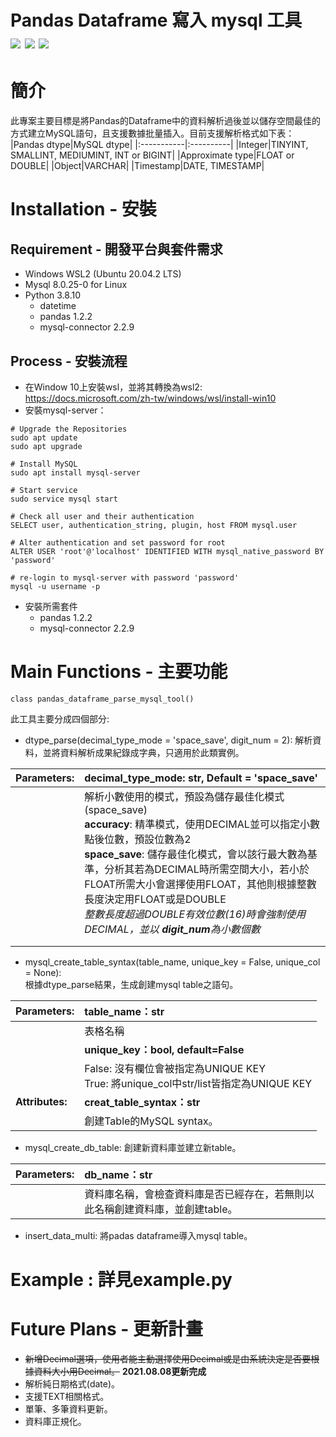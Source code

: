 Pandas Dataframe 寫入 mysql 工具  
![](https://img.shields.io/badge/python-3.8-blue) ![](https://img.shields.io/badge/MySQL-8.0.25--0%20LTS-orange) ![](https://img.shields.io/badge/Ubuntu-20.04.2%20LTS-orange)
===============================
# 簡介
此專案主要目標是將Pandas的Dataframe中的資料解析過後並以儲存空間最佳的方式建立MySQL語句，且支援數據批量插入。目前支援解析格式如下表：  
|Pandas dtype|MySQL dtype|
|:-----------|:----------|
|Integer|TINYINT, SMALLINT, MEDIUMINT, INT or BIGINT|
|Approximate type|FLOAT or DOUBLE|
|Object|VARCHAR|
|Timestamp|DATE, TIMESTAMP|

# Installation - 安裝
## Requirement - 開發平台與套件需求

* Windows WSL2 (Ubuntu 20.04.2 LTS)
* Mysql 8.0.25-0 for Linux
* Python 3.8.10
  * datetime 
  * pandas 1.2.2
  * mysql-connector 2.2.9

## Process - 安裝流程
* 在Window 10上安裝wsl，並將其轉換為wsl2: https://docs.microsoft.com/zh-tw/windows/wsl/install-win10
* 安裝mysql-server：
````
# Upgrade the Repositories
sudo apt update 
sudo apt upgrade

# Install MySQL
sudo apt install mysql-server

# Start service
sudo service mysql start

# Check all user and their authentication 
SELECT user, authentication_string, plugin, host FROM mysql.user

# Alter authentication and set password for root
ALTER USER 'root'@'localhost' IDENTIFIED WITH mysql_native_password BY 'password'

# re-login to mysql-server with password 'password'
mysql -u username -p
````
* 安裝所需套件
  * pandas 1.2.2
  * mysql-connector 2.2.9


# Main Functions - 主要功能
````
class pandas_dataframe_parse_mysql_tool()
````

此工具主要分成四個部分: 
* dtype_parse(decimal_type_mode = 'space_save', digit_num = 2): 解析資料，並將資料解析成果紀錄成字典，只適用於此類實例。

|Parameters: |**decimal_type_mode: str, Default = 'space_save'**|
|:---------|:------------------|
|          |解析小數使用的模式，預設為儲存最佳化模式(space_save)<br>**accuracy**: 精準模式，使用DECIMAL並可以指定小數點後位數，預設位數為2 <br>**space_save**: 儲存最佳化模式，會以該行最大數為基準，分析其若為DECIMAL時所需空間大小，若小於FLOAT所需大小會選擇使用FLOAT，其他則根據整數長度決定用FLOAT或是DOUBLE<br>*整數長度超過DOUBLE有效位數(16)時會強制使用DECIMAL，並以 **digit_num**為小數個數*|
|          ||**digit_num: int, Default = 2**|
|          ||小數個數，作用於精準模式與在特殊情況下作用於儲存最佳化模式，詳見上述個模式解釋。|

* mysql_create_table_syntax(table_name, unique_key = False, unique_col = None):  
根據dtype_parse結果，生成創建mysql table之語句。  

|Parameters: |**table_name：str**|
|:---------|:------------------|
|          |  表格名稱|
|          |**unique_key：bool, default=False**|
|          |  False: 沒有欄位會被指定為UNIQUE KEY<br>True: 將unique_col中str/list皆指定為UNIQUE KEY|
|**Attributes:**|**creat_table_syntax：str**|
|            |  創建Table的MySQL syntax。|

* mysql_create_db_table: 創建新資料庫並建立新table。

|Parameters: |**db_name：str**|
|:---------  |:---------------|
|          |資料庫名稱，會檢查資料庫是否已經存在，若無則以此名稱創建資料庫，並創建table。|

* insert_data_multi: 將padas dataframe導入mysql table。

# Example : 詳見example.py

# Future Plans - 更新計畫
* ~~新增Decimal選項，使用者能主動選擇使用Decimal或是由系統決定是否要根據資料大小用Decimal。~~ **2021.08.08更新完成**
* 解析純日期格式(date)。
* 支援TEXT相關格式。
* 單筆、多筆資料更新。
* 資料庫正規化。

